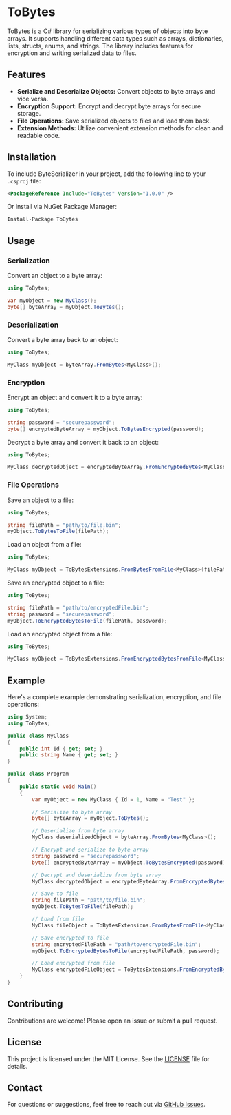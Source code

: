 # ToBytes

ToBytes is a C# library for serializing various types of objects into byte arrays. It supports handling different data types such as arrays, dictionaries, lists, structs, enums, and strings. The library includes features for encryption and writing serialized data to files.

## Features

- **Serialize and Deserialize Objects:** Convert objects to byte arrays and vice versa.
- **Encryption Support:** Encrypt and decrypt byte arrays for secure storage.
- **File Operations:** Save serialized objects to files and load them back.
- **Extension Methods:** Utilize convenient extension methods for clean and readable code.

## Installation

To include ByteSerializer in your project, add the following line to your `.csproj` file:

```xml
<PackageReference Include="ToBytes" Version="1.0.0" />
```

Or install via NuGet Package Manager:

```sh
Install-Package ToBytes
```

## Usage

### Serialization

Convert an object to a byte array:

```csharp
using ToBytes;

var myObject = new MyClass();
byte[] byteArray = myObject.ToBytes();
```

### Deserialization

Convert a byte array back to an object:

```csharp
using ToBytes;

MyClass myObject = byteArray.FromBytes<MyClass>();
```

### Encryption

Encrypt an object and convert it to a byte array:

```csharp
using ToBytes;

string password = "securepassword";
byte[] encryptedByteArray = myObject.ToBytesEncrypted(password);
```

Decrypt a byte array and convert it back to an object:

```csharp
using ToBytes;

MyClass decryptedObject = encryptedByteArray.FromEncryptedBytes<MyClass>(password);
```

### File Operations

Save an object to a file:

```csharp
using ToBytes;

string filePath = "path/to/file.bin";
myObject.ToBytesToFile(filePath);
```

Load an object from a file:

```csharp
using ToBytes;

MyClass myObject = ToBytesExtensions.FromBytesFromFile<MyClass>(filePath);
```

Save an encrypted object to a file:

```csharp
using ToBytes;

string filePath = "path/to/encryptedFile.bin";
string password = "securepassword";
myObject.ToEncryptedBytesToFile(filePath, password);
```

Load an encrypted object from a file:

```csharp
using ToBytes;

MyClass myObject = ToBytesExtensions.FromEncryptedBytesFromFile<MyClass>(filePath, password);
```

## Example

Here's a complete example demonstrating serialization, encryption, and file operations:

```csharp
using System;
using ToBytes;

public class MyClass
{
    public int Id { get; set; }
    public string Name { get; set; }
}

public class Program
{
    public static void Main()
    {
        var myObject = new MyClass { Id = 1, Name = "Test" };

        // Serialize to byte array
        byte[] byteArray = myObject.ToBytes();

        // Deserialize from byte array
        MyClass deserializedObject = byteArray.FromBytes<MyClass>();

        // Encrypt and serialize to byte array
        string password = "securepassword";
        byte[] encryptedByteArray = myObject.ToBytesEncrypted(password);

        // Decrypt and deserialize from byte array
        MyClass decryptedObject = encryptedByteArray.FromEncryptedBytes<MyClass>(password);

        // Save to file
        string filePath = "path/to/file.bin";
        myObject.ToBytesToFile(filePath);

        // Load from file
        MyClass fileObject = ToBytesExtensions.FromBytesFromFile<MyClass>(filePath);

        // Save encrypted to file
        string encryptedFilePath = "path/to/encryptedFile.bin";
        myObject.ToEncryptedBytesToFile(encryptedFilePath, password);

        // Load encrypted from file
        MyClass encryptedFileObject = ToBytesExtensions.FromEncryptedBytesFromFile<MyClass>(encryptedFilePath, password);
    }
}
```
## Contributing

Contributions are welcome! Please open an issue or submit a pull request.

## License

This project is licensed under the MIT License. See the [LICENSE](LICENSE) file for details.

## Contact

For questions or suggestions, feel free to reach out via [GitHub Issues]([https://github.com/your-repo/byte-serializer/issues](https://github.com/Smando87/ToBytes/issues)).
```

